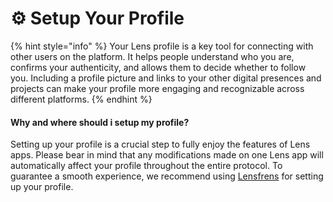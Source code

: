 # ⚙ Setup Your Profile

{% hint style="info" %}
Your Lens profile is a key tool for connecting with other users on the platform. It helps people understand who you are, confirms your authenticity, and allows them to decide whether to follow you. Including a profile picture and links to your other digital presences and projects can make your profile more engaging and recognizable across different platforms.
{% endhint %}

#### Why and where should i setup my profile?

Setting up your profile is a crucial step to fully enjoy the features of Lens apps. Please bear in mind that any modifications made on one Lens app will automatically affect your profile throughout the entire protocol. To guarantee a smooth experience, we recommend using [Lensfrens](https://www.lensfrens.xyz/) for setting up your profile.

